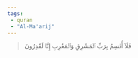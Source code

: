 ```yaml
---
tags: 
 - quran 
 - "Al-Ma'arij"
---
```


> فَلَآ أُقۡسِمُ بِرَبِّ ٱلۡمَشَٰرِقِ وَٱلۡمَغَٰرِبِ إِنَّا لَقَٰدِرُونَ

